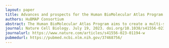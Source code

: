 ```yaml
---
layout: paper
title: Advances and prospects for the Human BioMolecular Atlas Program 
authors: HuBMAP Consortium
abstract: The Human BioMolecular Atlas Program aims to create a multi-scale spatial atlas of the healthy human body at single-cell resolution by applying advanced technologies and disseminating resources to the community. As the HuBMAP moves past its first phase, creating ontologies, protocols and pipelines, this Perspective introduces the production phase: the generation of reference spatial maps of functional tissue units across many organs from diverse populations and the creation of mapping tools and infrastructure to advance biomedical research.
journal: Nature Cell Biology. July 19, 2023. doi.org/10.1038/s41556-023-01194-w 
journalurl: https://www.nature.com/articles/s41556-023-01194-w
pubmedurl: https://pubmed.ncbi.nlm.nih.gov/37468756/
---
```


